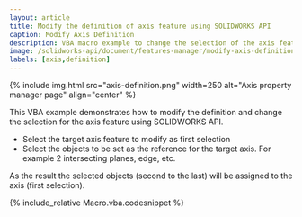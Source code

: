```yaml
---
layout: article
title: Modify the definition of axis feature using SOLIDWORKS API
caption: Modify Axis Definition
description: VBA macro example to change the selection of the axis feature using SOLIDWORKS API
image: /solidworks-api/document/features-manager/modify-axis-definition/axis-definition.png
labels: [axis,definition]
---
```

{% include img.html src="axis-definition.png" width=250 alt="Axis property manager page" align="center" %}

This VBA example demonstrates how to modify the definition and change the selection for the axis feature using SOLIDWORKS API.

* Select the target axis feature to modify as first selection
* Select the objects to be set as the reference for the target axis. For example 2 intersecting planes, edge, etc.

As the result the selected objects (second to the last) will be assigned to the axis (first selection).

{% include_relative Macro.vba.codesnippet %}
